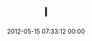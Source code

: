 ---
title: "l"
date: 2012-05-15 07:33:12 00:00
permalink: /redlit
twitter: ""
likes: [57]
id: 14
gravatar: "http://www.gravatar.com/avatar/a8c9e4971dadf27b67d2ff12ce0d4c1f"
---
